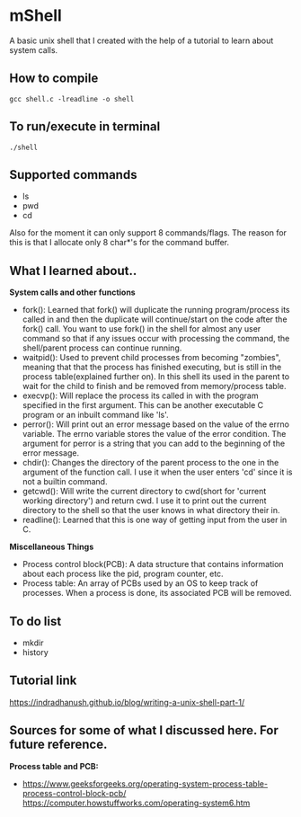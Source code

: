 # mShell
A basic unix shell that I created with the help of a tutorial to learn about system calls.

## How to compile
    gcc shell.c -lreadline -o shell
## To run/execute in terminal
    ./shell

## Supported commands
* ls
* pwd
* cd

Also for the moment it can only support 8 commands/flags. The reason for this is that 
I allocate only 8 char*'s for the command buffer.

## What I learned about..
**System calls and other functions**
* fork(): Learned that fork() will duplicate the running program/process its
called in and then the duplicate will continue/start on the code after the fork() call.
You want to use fork() in the shell for almost any user command so that if any 
issues occur with processing the command, the shell/parent process can continue 
running.
* waitpid(): Used to prevent child processes from becoming "zombies", meaning that
that the process has finished executing, but is still in the process table(explained
further on). In this shell its used in the parent to wait for the child to finish
and be removed from memory/process table.
* execvp(): Will replace the process its called in with the program specified in
the first argument. This can be another executable C program or an inbuilt command
like 'ls'.
* perror(): Will print out an error message based on the value of the errno
variable. The errno variable stores the value of the error condition. The argument
for perror is a string that you can add to the beginning of the error message.
* chdir(): Changes the directory of the parent process to the one in the argument of 
the function call. I use it when the user enters 'cd' since it is not a builtin 
command.
* getcwd(): Will write the current directory to cwd(short for 'current working directory') 
and return cwd. I use it to print out the current directory to the shell so that the
user knows in what directory their in.
* readline(): Learned that this is one way of getting input from the user in C.

**Miscellaneous Things**
* Process control block(PCB): A data structure that contains information about each process
like the pid, program counter, etc.
* Process table: An array of PCBs used by an OS to keep track of processes. When a process 
is done, its associated PCB will be removed.

## To do list
* mkdir 
* history

## Tutorial link
https://indradhanush.github.io/blog/writing-a-unix-shell-part-1/

## Sources for some of what I discussed here. For future reference.
**Process table and PCB:**
* https://www.geeksforgeeks.org/operating-system-process-table-process-control-block-pcb/
https://computer.howstuffworks.com/operating-system6.htm

